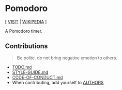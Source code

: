 # Pomodoro

[ [VISIT](https://pomodoro.xieyuheng.com)
| [WIKIPEDIA](https://en.wikipedia.org/wiki/Pomodoro_Technique) ]

A Pomodoro timer.

## Contributions

> Be polite, do not bring negative emotion to others.

- [TODO.md](TODO.md)
- [STYLE-GUIDE.md](STYLE-GUIDE.md)
- [CODE-OF-CONDUCT.md](CODE-OF-CONDUCT.md)
- When contributing, add yourself to [AUTHORS](AUTHORS)
